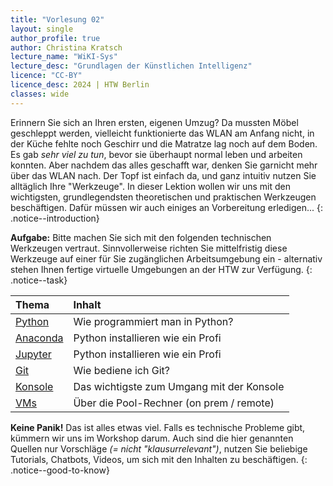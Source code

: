 ```yaml
---
title: "Vorlesung 02"
layout: single
author_profile: true
author: Christina Kratsch
lecture_name: "WiKI-Sys"
lecture_desc: "Grundlagen der Künstlichen Intelligenz"
licence: "CC-BY"
licence_desc: 2024 | HTW Berlin 
classes: wide
---
```


Erinnern Sie sich an Ihren ersten, eigenen Umzug? Da mussten Möbel geschleppt werden, vielleicht funktionierte das WLAN am Anfang nicht, in der Küche fehlte noch Geschirr und die Matratze lag noch auf dem Boden. Es gab <em>sehr viel zu tun</em>, bevor sie überhaupt normal leben und arbeiten konnten. Aber nachdem das alles geschafft war, denken Sie garnicht mehr über das WLAN nach. Der Topf ist einfach da, und ganz intuitiv nutzen Sie alltäglich Ihre "Werkzeuge". In dieser Lektion wollen wir uns mit den wichtigsten, grundlegendsten theoretischen und praktischen Werkzeugen beschäftigen. Dafür müssen wir auch einiges an Vorbereitung erledigen...
{: .notice--introduction}

**Aufgabe:** Bitte machen Sie sich mit den folgenden technischen Werkzeugen vertraut. Sinnvollerweise richten Sie mittelfristig diese Werkzeuge auf einer für Sie zugänglichen Arbeitsumgebung ein - alternativ stehen Ihnen fertige virtuelle Umgebungen an der HTW zur Verfügung.
{: .notice--task} 

| Thema | Inhalt | 
|:------------- |  :---------- |
| [Python](/modules/howto-python/python.md) |  Wie programmiert man in Python? | 
| [Anaconda](/modules/howto-anaconda/anaconda.md) |  Python installieren wie ein Profi | 
| [Jupyter](/modules/howto-anaconda/anaconda.md) |  Python installieren wie ein Profi | 
| [Git](/modules/howto-git/git.md) |  Wie bediene ich Git? | 
| [Konsole](/modules/howto-console/console.md) | Das wichtigste zum Umgang mit der Konsole | 
| [VMs](/modules/howto-vm/vm.md) |  Über die Pool-Rechner (on prem / remote) |  

**Keine Panik!** Das ist alles etwas viel. Falls es technische Probleme gibt, kümmern wir uns im Workshop darum. Auch sind die hier genannten Quellen nur Vorschläge *(= nicht "klausurrelevant")*, nutzen Sie beliebige Tutorials, Chatbots, Videos, um sich mit den Inhalten zu beschäftigen.
{: .notice--good-to-know} 


